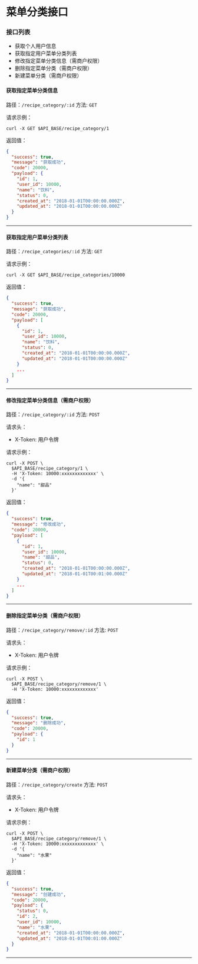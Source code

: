# 菜单分类接口

### 接口列表

* 获取个人用户信息
* 获取指定用户菜单分类列表
* 修改指定菜单分类信息（需商户权限）
* 删除指定菜单分类（需商户权限）
* 新建菜单分类（需商户权限）

#### 获取指定菜单分类信息

路径：`/recipe_category/:id`
方法: `GET`

请求示例：

```shell
curl -X GET $API_BASE/recipe_category/1
```

返回值：

```json
{
  "success": true,
  "message": "获取成功",
  "code": 20000,
  "payload": {
    "id": 1,
    "user_id": 10000,
    "name": "饮料",
    "status": 0,
    "created_at": "2018-01-01T00:00:00.000Z",
    "updated_at": "2018-01-01T00:00:00.000Z"
  }
}
```

---

#### 获取指定用户菜单分类列表

路径：`/recipe_categories/:id`
方法: `GET`

请求示例：

```shell
curl -X GET $API_BASE/recipe_categories/10000
```

返回值：

```json
{
  "success": true,
  "message": "获取成功",
  "code": 20000,
  "payload": [
    {
      "id": 1,
      "user_id": 10000,
      "name": "饮料",
      "status": 0,
      "created_at": "2018-01-01T00:00:00.000Z",
      "updated_at": "2018-01-01T00:00:00.000Z"
    }
    ...
  ]
}
```

---

#### 修改指定菜单分类信息（需商户权限）

路径：`/recipe_category/:id`
方法: `POST`

请求头：

* X-Token: 用户令牌

请求示例：

```shell
curl -X POST \
  $API_BASE/recipe_category/1 \
  -H 'X-Token: 10000:xxxxxxxxxxxxx' \
  -d '{
    "name": "甜品"
  }'
```

返回值：

```json
{
  "success": true,
  "message": "修改成功",
  "code": 20000,
  "payload": [
    {
      "id": 1,
      "user_id": 10000,
      "name": "甜品",
      "status": 0,
      "created_at": "2018-01-01T00:00:00.000Z",
      "updated_at": "2018-01-01T00:01:00.000Z"
    }
    ...
  ]
}
```

---

#### 删除指定菜单分类（需商户权限）

路径：`/recipe_category/remove/:id`
方法: `POST`

请求头：

* X-Token: 用户令牌

请求示例：

```shell
curl -X POST \
  $API_BASE/recipe_category/remove/1 \
  -H 'X-Token: 10000:xxxxxxxxxxxxx'
```

返回值：

```json
{
  "success": true,
  "message": "删除成功",
  "code": 20000,
  "payload": {
    "id": 1
  }
}
```

---

#### 新建菜单分类（需商户权限）

路径：`/recipe_category/create`
方法: `POST`

请求头：

* X-Token: 用户令牌

请求示例：

```shell
curl -X POST \
  $API_BASE/recipe_category/remove/1 \
  -H 'X-Token: 10000:xxxxxxxxxxxxx' \
  -d '{
    "name": "水果"
  }'
```

返回值：

```json
{
  "success": true,
  "message": "创建成功",
  "code": 20000,
  "payload": {
    "status": 0,
    "id": 2,
    "user_id": 10000,
    "name": "水果",
    "created_at": "2018-01-01T00:00:00.000Z",
    "updated_at": "2018-01-01T00:01:00.000Z"
  }
}
```

---
